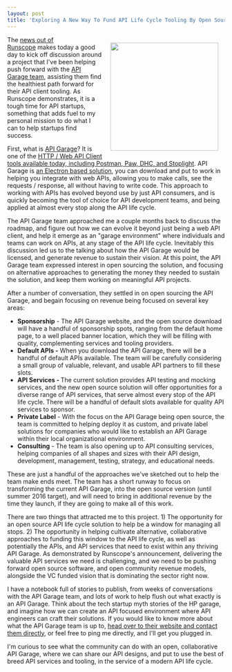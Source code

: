 ```yaml
---
layout: post
title: 'Exploring A New Way To Fund API Life Cycle Tooling By Open Sourcing The API Garage'
---
```

<p><a href="http://apigarage.com/"><img style="padding: 15px;" src="https://s3.amazonaws.com/kinlane-productions/api-evangelist/api-garage/api-garage-vertical.png" alt="" width="250" align="right" /></a></p>
<p>The&nbsp;<a href="https://www.facebook.com/johnsheehan/posts/10156769607460078">news out of Runscope</a>&nbsp;makes today&nbsp;a good day to kick off discussion around a project that I've been helping push forward&nbsp;with the <a href="http://apigarage.com">API Garage team</a>, assisting them find the healthiest path forward for their API client tooling. As Runscope demonstrates, it is a tough time for API startups, something that adds fuel to my personal mission to do what I can to help startups find success.&nbsp;</p>
<p>First, what is <a href="http://apigarage.com">API Garage</a>? It is one of the <a href="http://client.apievangelist.com/organizations/">HTTP / Web API Client tools available today, including Postman, Paw, DHC, and Stoplight</a>. API Garage is <a href="http://electron.atom.io/">an Electron based solution</a>, you can download and put to work in helping you integrate with web APIs, allowing you to make calls, see the requests / response, all without having to write code. This approach to working with APIs has evolved beyond use by just API consumers, and is quickly becoming the tool of choice for API development teams, and being applied at almost every stop along the API life cycle.</p>
<p>The API Garage team approached me a couple months back to discuss the roadmap, and figure out how we can evolve it beyond just being a web API client, and help it emerge as an "garage environment" where individuals and teams can work on APIs, at any stage of the API life cycle. Inevitably this discussion led us to the talking about how the API Garage would be licensed, and generate revenue to sustain their vision. At this point, the API Garage team expressed interest in open sourcing the solution, and focusing on alternative approaches to generating the money they needed to sustain the solution, and keep them working on meaningful API projects.</p>
<p>After a number of conversation, they settled in on open sourcing the API Garage, and begain focusing on revenue being focused on several key areas:</p>
<ul>
<li><strong>Sponsorship</strong> - The API Garage website, and the open source download will have a handful of sponsorship spots, ranging from the default home page, to a well placed banner location, which they will be filling with quality, complementing services and tooling providers.</li>
<li><strong>Default APIs -</strong> When you download the API Garage, there will be a handful of default APIs available. The team will be carefully considering a small group of valuable, relevant, and usable API partners to fill these slots.</li>
<li><strong>API Services - </strong>The current solution provides API testing and mocking services, and the new open source solution will offer opportunities for a diverse range of API services, that serve almost every stop of the API life cycle. There will be a handful of default slots available for quality API services to sponsor.</li>
<li><strong>Private Label</strong> - With the focus on the API Garage being open source, the team is committed to helping deploy it as custom, and private label solutions for companies who would like to establish an API Garage within their local organizational environment.&nbsp;</li>
<li><strong>Consulting</strong> - The team is also opening up to API consulting services, helping companies of all shapes and sizes with their API design, development, management, testing, strategy, and educational needs.</li>
</ul>
<p>These are just a handful of the approaches we've sketched out to help the team make ends meet. The team has a short runway to focus on transforming the current API Garage, into the open source version (until summer 2016 target), and will need to bring in additional revenue by the time they launch, if they are going to make all of this work.&nbsp;</p>
<p>There are two things that attracted me to this project. 1) The opportunity for an open source API life cycle solution to help be a window for managing all stops. 2) The opportunity in helping cultivate alternative, collaborative approaches to funding this window to the API life cycle, as well as potentially the APIs, and API services that need to exist within any thriving API Garage. As demonstrated by Runscope's announcement, delivering the valuable API services we need is challenging, and we need to be pushing forward open source software, and open community revenue models, alongside the VC funded vision that is dominating the sector right now.</p>
<p>I have a notebook full of stories to publish, from weeks of conversations with the API Garage team, and lots of work to help flush out what exactly is an API Garage. Think about the tech startup myth stories of the HP garage, and imagine how we can create an API focused environment where API engineers can craft their solutions. If you would like to know more about what the API Garage team is up to, <a href="http://apigarage.com/">head over to their website and contact them directly</a>, or feel free to ping me directly, and I'll get you plugged in.&nbsp;</p>
<p>I'm curious to see what the community can do with an open, collaborative API Garage, where we can share our API designs, and put to use the best of breed API services and tooling, in the service of a modern API life cycle.</p>
